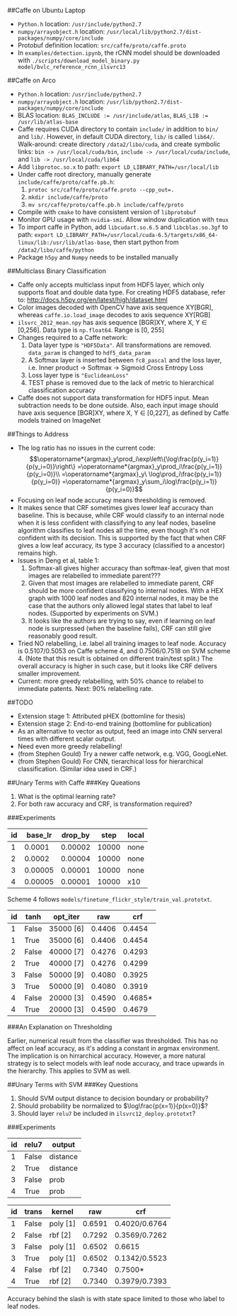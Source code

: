 ##Caffe on Ubuntu Laptop

* `Python.h` location: `/usr/include/python2.7`
* `numpy/arrayobject.h` location: `/usr/local/lib/python2.7/dist-packages/numpy/core/include`
* Protobuf definition location: `src/caffe/proto/caffe.proto`
* In `examples/detection.ipynb`, the rCNN model should be downloaded with `./scripts/download_model_binary.py model/bvlc_reference_rcnn_ilsvrc13`

##Caffe on Arco

* `Python.h` location: `/usr/include/python2.7`
* `numpy/arrayobject.h` location: `/usr/lib/python2.7/dist-packages/numpy/core/include`
* BLAS location: `BLAS_INCLUDE := /usr/include/atlas`, `BLAS_LIB := /usr/lib/atlas-base`
* Caffe requires CUDA directory to contain `include/` in addition to `bin/` and `lib/`. However, in default CUDA directory, `lib/` is called `lib64/`. Walk-around: create directory `/data2/libo/cuda`, and create symbolic links: `bin -> /usr/local/cuda/bin`, `include -> /usr/local/cuda/include`, and `lib -> /usr/local/cuda/lib64`
* Add `libprotoc.so.x` to path: `export LD_LIBRARY_PATH=/usr/local/lib`
* Under caffe root directory, manually generate `include/caffe/proto/caffe.pb.h`:
	1. `protoc src/caffe/proto/caffe.proto --cpp_out=.`
	2. `mkdir include/caffe/proto`
	3. `mv src/caffe/proto/caffe.pb.h include/caffe/proto`
* Compile with `cmake` to have consistent version of `libprotobuf`
* Monitor GPU usage with `nvidia-smi`. Allow window duplication with `tmux`
* To import caffe in Python, add `libcudart.so.6.5` and `libcblas.so.3gf` to path: `export LD_LIBRARY_PATH=/usr/local/cuda-6.5/targets/x86_64-linux/lib:/usr/lib/atlas-base`, then start python from `/data2/libo/caffe/python`
* Package `h5py` and `Numpy` needs to be installed manually

##Multiclass Binary Classification

* Caffe only accepts multiclass input from HDF5 layer, which only supports float and double data type. For creating HDF5 database, refer to: http://docs.h5py.org/en/latest/high/dataset.html
* Color images decoded with OpenCV have axis sequence XY[BGR], whereas `caffe.io.load_image` decodes to axis sequence XY[RGB]
* `ilsvrc_2012_mean.npy` has axis sequence [BGR]XY, where X, Y $\in$ [0,256]. Data type is `np.float64`. Range is [0, 255]
* Changes required to a Caffe network:
	1. Data layer type is `"HDF5Data"`. All transformations are removed. `data_param` is changed to `hdf5_data_param`
	2. A Softmax layer is inserted between `fc8_pascal` and the loss layer, i.e. Inner product -> Softmax -> Sigmoid Cross Entropy Loss
	3. Loss layer type is `"EuclideanLoss"`
	4. TEST phase is removed due to the lack of metric to hierarchical classification accuracy
* Caffe does not support data transformation for HDF5 input. Mean subtraction needs to be done outside. Also, each input image should have axis sequence [BGR]XY, where X, Y $\in$ [0,227], as defined by Caffe models trained on ImageNet

##Things to Address
* The log ratio has no issues in the current code:
$$\operatorname*{argmax}_y\prod_i\exp\left\{\log\frac{p(y_i=1)}{p(y_i=0)}\right\}
=\operatorname*{argmax}_y\prod_i\frac{p(y_i=1)}{p(y_i=0)}\\
=\operatorname*{argmax}_y\ \log\prod_i\frac{p(y_i=1)}{p(y_i=0)}
=\operatorname*{argmax}_y\sum_i\log\frac{p(y_i=1)}{p(y_i=0)}$$
* Focusing on leaf node accuracy means thresholding is removed.
* It makes sence that CRF sometimes gives lower leaf accuracy than baseline. This is because, while CRF would classify to an internal node when it is less confident with classifying to any leaf nodes, baseline algorithm classifies to leaf nodes all the time, even though it's not confident with its decision. This is supported by the fact that when CRF gives a low leaf accuracy, its type 3 accuracy (classified to a ancestor) remains high.
* Issues in Deng et al, table 1:
	1. Softmax-all gives higher accuracy than softmax-leaf, given that most images are relabelled to immediate parent???
	2. Given that most images are relabelled to immediate parent, CRF should be more confident classifying to internal nodes. With a HEX graph with 1000 leaf nodes and 820 internal nodes, it may be the case that the authors only allowed legal states that label to leaf nodes. (Supported by experiments on SVM.)
	3. It looks like the authors are trying to say, even if learning on leaf node is surpressed (when the baseline fails), CRF can still give reasonably good result.
* Tried NO relabelling, i.e. label all training images to leaf node. Accuracy is 0.5107/0.5053 on Caffe scheme 4, and 0.7506/0.7518 on SVM scheme 4. (Note that this result is obtained on different train/test split.) The overall accuracy is higher in such case, but it looks like CRF delivers smaller improvement.
* Current: more greedy relabelling, with 50%  chance to relabel to immediate patents. Next: 90% relabelling rate.

##TODO
* Extension stage 1: Attributed pHEX (bottomline for thesis)
* Extension stage 2: End-to-end training (bottomline for publication)
* As an alternative to vector as output, feed an image into CNN serveral times with different scalar output.
* Need even more greedy relabelling!
* (from Stephen Gould) Try a newer caffe network, e.g. VGG, GoogLeNet.
* (from Stephen Gould) For CNN, tierarchical loss for hierarchical classification. (Similar idea used in CRF.)

##Unary Terms with Caffe
###Key Queations

1. What is the optimal learning rate?
2. For both raw accuracy and CRF, is transformation required?

###Experiments

id | base_lr | drop_by | step  | local
-- | ------- | ------- | ----- | -----
1  | 0.0001  | 0.00002 | 10000 | none
2  | 0.0002  | 0.00004 | 10000 | none
3  | 0.00005 | 0.00001 | 10000 | none
4  | 0.00005 | 0.00001 | 10000 | x10

Scheme 4 follows `models/finetune_flickr_style/train_val.prototxt`.

id | tanh  | opt_iter  |  raw   | crf
-- | ----- | --------- | ------ | ------
1  | False | 35000 [6] | 0.4406 | 0.4454
1  | True  | 35000 [6] | 0.4406 | 0.4454
2  | False | 40000 [7] | 0.4276 | 0.4293
2  | True  | 40000 [7] | 0.4276 | 0.4299
3  | False | 50000 [9] | 0.4080 | 0.3925
3  | True  | 50000 [9] | 0.4080 | 0.3919
4  | False | 20000 [3] | 0.4590 | 0.4685*
4  | True  | 20000 [3] | 0.4590 | 0.4679

###An Explanation on Thresholding

Earlier, numerical result from the classifier was thresholded. This has no affect on leaf accuracy, as it's adding a constant in argmax environment. The implication is on hirrarchical accuracy. However, a more natural strategy is to select models with leaf node accuracy, and trace upwards in the hierarchy. This applies to SVM as well.

##Unary Terms with SVM
###Key Questions

1. Should SVM output distance to decision boundary or probability?
2. Should probability be normalized to $\log\frac{p(x=1)}{p(x=0)}$?
3. Should layer `relu7` be included in `ilsvrc12_deploy.prototxt`?

###Experiments

id | relu7 | output
-- | ----- | --------
1  | False | distance
2  | True  | distance
3  | False | prob
4  | True  | prob

id | trans |  kernel  |  raw   | crf
-- | ----- | -------- | ------ | -------------
1  | False | poly [1] | 0.6591 | 0.4020/0.6764
2  | False | rbf [2]  | 0.7292 | 0.3569/0.7262
3  | False | poly [1] | 0.6502 | 0.6615
3  | True  | poly [1] | 0.6502 | 0.1342/0.5523
4  | False | rbf [2]  | 0.7340 | 0.7500*
4  | True  | rbf [2]  | 0.7340 | 0.3979/0.7393

Accuracy behind the slash is with state space limited to those who label to leaf nodes.
